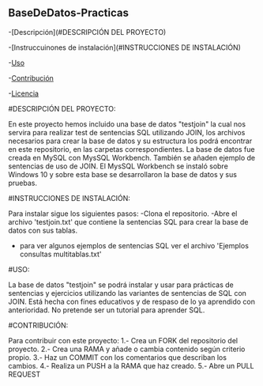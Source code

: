## BaseDeDatos-Practicas

-[Descripción](#DESCRIPCIÓN DEL PROYECTO)

-[Instruccuinones de instalación](#INSTRUCCIONES DE INSTALACIÓN)

-[Uso](#USO)

-[Contribución](#CONTRIBUCIÓN)

-[Licencia](LICENSE)



#DESCRIPCIÓN DEL PROYECTO:

En este proyecto hemos incluido una base de datos "testjoin" la cual nos servira para realizar test de sentencias SQL utilizando JOIN, los archivos  necesarios para crear la base de datos y su estructura los podrá encontrar en este repositorio, en las carpetas correspondientes. La base de datos fue creada en MySQL con MysSQL Workbench. También se añaden ejemplo de sentencias de uso de JOIN. 
El MysSQL Workbench se instaló sobre Windows 10 y sobre esta base se desarrollaron la base de datos y sus pruebas.

#INSTRUCCIONES DE INSTALACIÓN:

Para instalar sigue los siguientes pasos:
-Clona el repositorio.
-Abre el archivo 'testjoin.txt' que contiene la sentencias SQL para crear la base de datos con sus tablas.
- para ver algunos ejemplos de sentencias SQL ver el archivo 'Ejemplos consultas multitablas.txt'

#USO:

La base de datos "testjoin" se podrá instalar y usar para prácticas de sentencias y ejercicios utilizando las variantes de sentencias de SQL con JOIN. Está hecha con fines educativos y de respaso de lo ya aprendido con anterioridad. No pretende ser un tutorial para aprender SQL.

#CONTRIBUCIÓN:

Para contribuir con este proyecto:
1.- Crea un FORK del repositorio del proyecto.
2.- Crea una RAMA y añade o cambia contenido según criterio propio.
3.- Haz un COMMIT con los comentarios que describan los cambios.
4.- Realiza un PUSH a la RAMA que haz creado.
5.- Abre un PULL REQUEST

